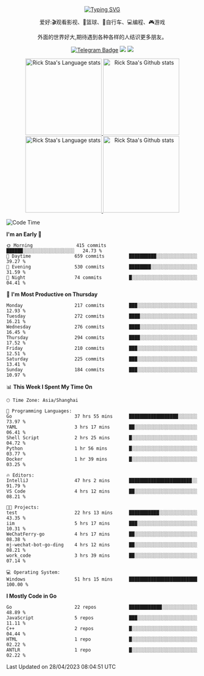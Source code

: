 <div align="center"> 

[![Typing SVG](https://readme-typing-svg.herokuapp.com?size=25&duration=2500&color=eeeeee&vCenter=true&width=200&height=40&lines=Hi+there+%F0%9F%91%8B%F0%9F%8F%BB;I'm+DanBai)](https://git.io/typing-svg)

爱好:🎬观看影视、🏀篮球、🚴自行车、💻编程、🎮游戏

外面的世界好大,期待遇到各种各样的人结识更多朋友。

[![Telegram Badge](https://img.shields.io/badge/-Telegram-blue?style=flat&logo=Telegram&logoColor=white)](https://t.me/danbai9420) 
[![](https://img.shields.io/badge/-Blog-brightgreen?style=flat&logo=Blogger&logoColor=white)](https://p00q.cn)
[![](https://img.shields.io/badge/-Email-red?style=flat&logo=Mail.Ru&logoColor=white)](mailto:danbai@88.com)
</div>

<!-- Light Mode -->
<div align="center"> 
<a href="https://github.com/anuraghazra/github-readme-stats#gh-light-mode-only">
<img height=200 src="https://github-readme-stats-git-master-rstaa-rickstaa.vercel.app/api/top-langs/?username=danbai225&layout=compact&langs_count=10&hide_border=1&role=OWNER,COLLABORATOR#gh-light-mode-only" alt="Rick Staa's Language stats" />
</a>
<a href="https://github.com/anuraghazra/github-readme-stats#gh-light-mode-only">
<img height=200 src="https://github-readme-stats-git-master-rstaa-rickstaa.vercel.app/api?username=danbai225&show_icons=true&count_private=true&line_height=28&hide_border=1&include_all_commits=true&card_width=450&role=OWNER,COLLABORATOR&exclude_repo=github-readme-stats#gh-light-mode-only" alt="Rick Staa's Github stats" />
</a>
</div>

<!-- Dark Mode -->
<div align="center"> 
<a href="https://github.com/anuraghazra/github-readme-stats#gh-dark-mode-only">
<img height=200 src="https://github-readme-stats-git-master-rstaa-rickstaa.vercel.app/api/top-langs/?username=danbai225&layout=compact&langs_count=10&hide_border=1&role=OWNER,COLLABORATOR&theme=github_dark#gh-dark-mode-only" alt="Rick Staa's Language stats" />
</a>
<a href="https://github.com/anuraghazra/github-readme-stats#gh-dark-mode-only">
<img height=200 src="https://github-readme-stats-git-master-rstaa-rickstaa.vercel.app/api?username=danbai225&show_icons=true&count_private=true&line_height=28&hide_border=1&include_all_commits=true&card_width=450&role=OWNER,COLLABORATOR&exclude_repo=github-readme-stats&theme=github_dark#gh-dark-mode-only" alt="Rick Staa's Github stats" />
</a>
</div>

<!--START_SECTION:waka-->
![Code Time](http://img.shields.io/badge/Code%20Time-227%20hrs%2054%20mins-blue)

**I'm an Early 🐤** 

```text
🌞 Morning                415 commits         ██████░░░░░░░░░░░░░░░░░░░   24.73 % 
🌆 Daytime                659 commits         ██████████░░░░░░░░░░░░░░░   39.27 % 
🌃 Evening                530 commits         ████████░░░░░░░░░░░░░░░░░   31.59 % 
🌙 Night                  74 commits          █░░░░░░░░░░░░░░░░░░░░░░░░   04.41 % 
```
📅 **I'm Most Productive on Thursday** 

```text
Monday                   217 commits         ███░░░░░░░░░░░░░░░░░░░░░░   12.93 % 
Tuesday                  272 commits         ████░░░░░░░░░░░░░░░░░░░░░   16.21 % 
Wednesday                276 commits         ████░░░░░░░░░░░░░░░░░░░░░   16.45 % 
Thursday                 294 commits         ████░░░░░░░░░░░░░░░░░░░░░   17.52 % 
Friday                   210 commits         ███░░░░░░░░░░░░░░░░░░░░░░   12.51 % 
Saturday                 225 commits         ███░░░░░░░░░░░░░░░░░░░░░░   13.41 % 
Sunday                   184 commits         ███░░░░░░░░░░░░░░░░░░░░░░   10.97 % 
```


📊 **This Week I Spent My Time On** 

```text
🕑︎ Time Zone: Asia/Shanghai

💬 Programming Languages: 
Go                       37 hrs 55 mins      ██████████████████░░░░░░░   73.97 % 
YAML                     3 hrs 17 mins       ██░░░░░░░░░░░░░░░░░░░░░░░   06.41 % 
Shell Script             2 hrs 25 mins       █░░░░░░░░░░░░░░░░░░░░░░░░   04.72 % 
Python                   1 hr 56 mins        █░░░░░░░░░░░░░░░░░░░░░░░░   03.77 % 
Docker                   1 hr 39 mins        █░░░░░░░░░░░░░░░░░░░░░░░░   03.25 % 

🔥 Editors: 
IntelliJ                 47 hrs 2 mins       ███████████████████████░░   91.79 % 
VS Code                  4 hrs 12 mins       ██░░░░░░░░░░░░░░░░░░░░░░░   08.21 % 

🐱‍💻 Projects: 
test                     22 hrs 13 mins      ███████████░░░░░░░░░░░░░░   43.35 % 
iim                      5 hrs 17 mins       ███░░░░░░░░░░░░░░░░░░░░░░   10.31 % 
WeChatFerry-go           4 hrs 17 mins       ██░░░░░░░░░░░░░░░░░░░░░░░   08.38 % 
mj-wechat-bot-go-ding    4 hrs 12 mins       ██░░░░░░░░░░░░░░░░░░░░░░░   08.21 % 
work_code                3 hrs 39 mins       ██░░░░░░░░░░░░░░░░░░░░░░░   07.14 % 

💻 Operating System: 
Windows                  51 hrs 15 mins      █████████████████████████   100.00 % 
```

**I Mostly Code in Go** 

```text
Go                       22 repos            ████████████░░░░░░░░░░░░░   48.89 % 
JavaScript               5 repos             ███░░░░░░░░░░░░░░░░░░░░░░   11.11 % 
C++                      2 repos             █░░░░░░░░░░░░░░░░░░░░░░░░   04.44 % 
HTML                     1 repo              █░░░░░░░░░░░░░░░░░░░░░░░░   02.22 % 
ANTLR                    1 repo              █░░░░░░░░░░░░░░░░░░░░░░░░   02.22 % 
```




 Last Updated on 28/04/2023 08:04:51 UTC
<!--END_SECTION:waka-->
